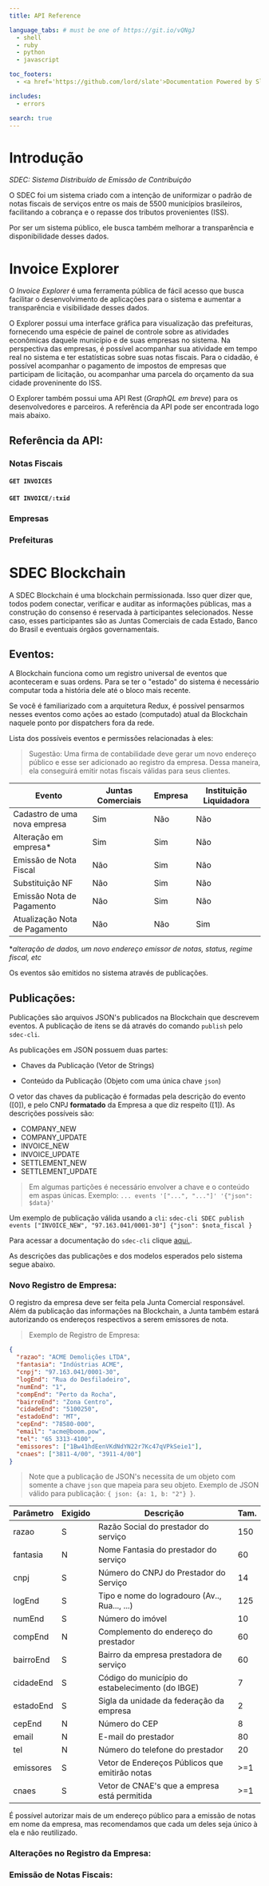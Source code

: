 ```yaml
---
title: API Reference

language_tabs: # must be one of https://git.io/vQNgJ
  - shell
  - ruby
  - python
  - javascript

toc_footers:
  - <a href='https://github.com/lord/slate'>Documentation Powered by Slate</a>

includes:
  - errors

search: true
---
```


# Introdução

*SDEC: Sistema Distribuído de Emissão de Contribuição*

O SDEC foi um sistema criado com a intenção de uniformizar o padrão de notas fiscais de serviços entre os mais de 5500 municípios brasileiros, facilitando a cobrança e o repasse dos tributos provenientes (ISS).

Por ser um sistema público, ele busca também melhorar a transparência e disponibilidade desses dados.

# Invoice Explorer

O *Invoice Explorer* é uma ferramenta pública de fácil acesso que busca facilitar o desenvolvimento de aplicações para o sistema e aumentar a transparência e visibilidade desses dados. 

O Explorer possui uma interface gráfica para visualização das prefeituras, fornecendo uma espécie de painel de controle sobre as atividades econômicas daquele município e de suas empresas no sistema. Na perspectiva das empresas, é possível acompanhar sua atividade em tempo real no sistema e ter estatísticas sobre suas notas fiscais. Para o cidadão, é possível acompanhar o pagamento de impostos de empresas que participam de licitação, ou acompanhar uma parcela do orçamento da sua cidade proveninente do ISS.

O Explorer também possui uma API Rest (*GraphQL em breve*) para os desenvolvedores e parceiros. A referência da API pode ser encontrada logo mais abaixo.

## Referência da API:

### Notas Fiscais

#### `GET INVOICES`

#### `GET INVOICE/:txid`

### Empresas

### Prefeituras

# SDEC Blockchain

A SDEC Blockchain é uma blockchain permissionada. Isso quer dizer que, todos podem conectar, verificar e auditar as informações públicas, mas a construção do consenso é reservada à participantes selecionados. Nesse caso, esses participantes são as Juntas Comerciais de cada Estado, Banco do Brasil e eventuais órgãos governamentais.

## Eventos:

A Blockchain funciona como um registro universal de eventos que aconteceram e suas ordens. Para se ter o "estado" do sistema é necessário computar toda a história dele até o bloco mais recente.

Se você é familiarizado com a arquitetura Redux, é possível pensarmos nesses eventos como ações ao estado (computado) atual da Blockchain naquele ponto por dispatchers fora da rede.

Lista dos possíveis eventos e permissões relacionadas à eles:

> Sugestão: Uma firma de contabilidade deve gerar um novo endereço público e esse ser adicionado ao registro da empresa. Dessa maneira, ela conseguirá emitir notas fiscais válidas para seus clientes.

Evento                        | Juntas Comerciais | Empresa | Instituição Liquidadora |
----------------------------- | ----------------- | ------- | ----------------------- |
Cadastro de uma nova empresa  |       Sim         |   Não   |         Não             |
Alteração em empresa*         |       Sim         |   Sim   |         Não             |
Emissão de Nota Fiscal        |       Não         |   Sim   |         Não             |
Substituição NF               |       Não         |   Sim   |         Não             |
Emissão Nota de Pagamento     |       Não         |   Sim   |         Não             |
Atualização Nota de Pagamento |       Não         |   Não   |         Sim             |

**alteração de dados, um novo endereço emissor de notas, status, regime fiscal, etc*

Os eventos são emitidos no sistema através de publicações.

## Publicações:

Publicações são arquivos JSON's publicados na Blockchain que descrevem eventos. A publicação de itens se dá através do comando `publish` pelo `sdec-cli`. 

As publicações em JSON possuem duas partes:

- Chaves da Publicação (Vetor de Strings)

- Conteúdo da Publicação (Objeto com uma única chave `json`)

O vetor das chaves da publicação é formadas pela descrição do evento ([0]), e pelo CNPJ **formatado** da Empresa a que diz respeito ([1]). As descrições possíveis são:

- COMPANY_NEW
- COMPANY_UPDATE
- INVOICE_NEW
- INVOICE_UPDATE
- SETTLEMENT_NEW
- SETTLEMENT_UPDATE

> Em algumas partições é necessário envolver a chave e o conteúdo em aspas únicas. Exemplo: `... events '["...", "..."]' '{"json": $data}'`

Um exemplo de publicação válida usando a `cli`: `sdec-cli SDEC publish events ["INVOICE_NEW", "97.163.041/0001-30"] {"json": $nota_fiscal }`

Para acessar a documentação do `sdec-cli` clique [aqui.](https://sdec-brasil.github.io).

As descrições das publicações e dos modelos esperados pelo sistema segue abaixo.

### Novo Registro de Empresa:

O registro da empresa deve ser feita pela Junta Comercial responsável. Além da publicação das informações na Blockchain, a Junta também estará autorizando os endereços respectivos a serem emissores de nota.

> Exemplo de Registro de Empresa:

```json
{
  "razao": "ACME Demolições LTDA",
  "fantasia": "Indústrias ACME",
  "cnpj": "97.163.041/0001-30",
  "logEnd": "Rua do Desfiladeiro",
  "numEnd": "1",
  "compEnd": "Perto da Rocha",
  "bairroEnd": "Zona Centro",
  "cidadeEnd": "5100250",
  "estadoEnd": "MT",
  "cepEnd": "78580-000",
  "email": "acme@boom.pow",
  "tel": "65 3313-4100",
  "emissores": ["1Bw41hdEenVKdNdYN22r7Kc47qVPkSeie1"],
  "cnaes": ["3811-4/00", "3911-4/00"] 
}
```

> Note que a publicação de JSON's necessita de um objeto com somente a chave `json` que mapeia para seu objeto. Exemplo de JSON válido para publicação: `{ json: {a: 1, b: "2"} }`.


Parâmetro | Exigido | Descrição                                           | Tam. |
--------- | ------- | -------------------------------------               | ---- |
razao     |    S    | Razão Social do prestador do serviço                | 150  |
fantasia  |    N    | Nome Fantasia do prestador do serviço               |  60  |
cnpj      |    S    | Número do CNPJ do Prestador do Serviço              |  14  |
logEnd    |    S    | Tipo e nome do logradouro (Av.., Rua..., ...)       | 125  |
numEnd    |    S    | Número do imóvel                                    |  10  |
compEnd   |    N    | Complemento do endereço do prestador                |  60  |
bairroEnd |    S    | Bairro da empresa prestadora de serviço             |  60  |
cidadeEnd |    S    | Código do município do estabelecimento (do IBGE)    |   7  |
estadoEnd |    S    | Sigla da unidade da federação da empresa            |   2  |
cepEnd    |    N    | Número do CEP                                       |   8  |
email     |    N    | E-mail do prestador                                 |  80  |
tel       |    N    | Número do telefone do prestador                     |  20  |
emissores |    S    | Vetor de Endereços Públicos que emitirão notas      | >=1  |
cnaes     |    S    | Vetor de CNAE's que a empresa está permitida        | >=1  |

<aside class="notice">É possível autorizar mais de um endereço público para a emissão de notas em nome da empresa, mas recomendamos que cada um deles seja único à ela e não reutilizado.</aside>

### Alterações no Registro da Empresa:

### Emissão de Notas Fiscais:
